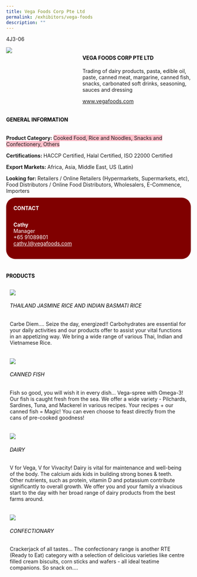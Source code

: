 ```yaml
---
title: Vega Foods Corp Pte Ltd
permalink: /exhibitors/vega-foods
description: ""
---
```

<head>
	<div class="flex-paragraph">
		<!--hi there! this is a comment and will provide you with instructional guides-->
		<!--insert booth number here!-->
		<p style="text-transform: uppercase">4J3-06</p></div>
			<div class="flex-container" style="display: flex; flex-wrap: wrap;">
				<!--insert DOWNLOAD link of company logo between the " marks!-->
			<div class="card sgds" style="flex: 1 1 40%; display: block;"><img src="https://drive.google.com/uc?id=1cEYxIlZPv9If3Wrak4PaIPqfO39BUegp&export=download"></div>
	<div class="card-sgds" style="flex: 1 1 58%; display: block; margin-left: 3px">
		<h4 style="text-transform: uppercase; color: black;"><!--insert the exhibitor's name between the <b> tags here--><b>Vega Foods Corp Pte Ltd</b></h4><!--insert the exhibitor's description between the <p> tags here-->
		<p>Trading of dairy products, pasta, edible oil, paste, canned meat, margarine, canned fish, snacks, carbonated soft drinks, seasoning, sauces and dressing</p>
		<!--insert the exhibitor's website link, making sure there is "https:// www." present please. make sure the entire https link goes in between the " marks-->
		<p><a href="https://www.vegafoods.com" target="_blank"><!--insert the www website link here (no need for https)-->www.vegafoods.com</a></p>
	</div>
</div>
</head>

<body>
	<h4 style="text-transform: uppercase; color: black;"><b>General Information</b></h4>
		<div class="flex-container" style="display: flex; flex-wrap: wrap;">
			<div class="card sgds" style="flex: 1 1 65%; display: block; align-self: stretch">
			<div class="flex-paragraph">
			<p><b>Product Category: </b><span style=" background-color: pink; border-radius: 10 px;"><!--insert the exhibitor's pdt cat between the <p> tags here-->Cooked Food, Rice and Noodles, Snacks and Confectionery, Others</span></p> 
				<p><b>Certifications: </b><!--insert all the exhibitor's certifications between the </b> and </p> here-->HACCP Certified, Halal Certified, ISO 22000 Certified</p>
			<p><b>Export Markets: </b><!--insert all the exhibitor's export markets between the </b> and </p> here-->Africa, Asia, Middle East, US (Latin)</p>
			<p style="margin-bottom: 10px;"><b>Looking for: </b><!--insert all the exhibitor's potential business partners between the </b> and </p> here-->Retailers / Online Retailers (Hypermarkets, Supermarkets, etc), Food Distributors / Online Food Distributors, Wholesalers, E-Commence, Importers</p>
			</div>
		</div>
		<div class="card sgds" style="flex: 1 1 35%; padding: 10px; display: block; background-color: maroon; border-radius: 25px; align-self: center;">
		<h4 style="color: white; margin-top: 10px; margin-left: 10px;">CONTACT</h4>
		<div class="flex-paragraph">
			<!--replace with exhibitor's: -->
			<p style="padding: 10px; color: white;"><b><!-- POC name-->Cathy</b><br><!-- designation-->Manager<br><!--contact number-->+65 91089801<br><!-- for linking purposes, insert their email after "mailto:"...--><a href="mailto:cathy.l@vegafoods.com" style="color: white;"><!--...and also include the display email before </a> here-->cathy.l@vegafoods.com</a></p>
		</div>
			</div>
		</div>
	<br>
		<h4 style="text-transform: uppercase; color: black;"><b>products</b></h4>
<div style="display: flex; flex-wrap: wrap;">
  <div class="card sgds" style="flex: 1 1 47%; margin: 10px; display: block;"><!--insert the exhibitor's DOWNLOAD image for product between the " marks here-->
	<div class="flex-image" style="display: block;"><img src="https://drive.google.com/uc?id=1FW61-xRus7-_GbtpB1b5J5zT8S1rC-XG&export=download"></div>
	<div class="flex-paragraph">
		<h6 style="text-transform: uppercase; color: black;"><!--insert product name before </h6> and product description after <p>-->Thailand Jasmine Rice and Indian Basmati Rice</h6>
		<p>Carbe Diem…. Seize the day, energized!! 
Carbohydrates are essential for your daily activities and our products offer to assist your vital functions in an appetizing way. We bring a wide range of various Thai, Indian and Vietnamese Rice.</p></div>
	</div>
		<div class="card sgds" style="flex: 1 1 47%; margin: 10px; display: block;">
		<div class="flex-image" style="display: block;"><img src="https://drive.google.com/uc?id=1MfcluoVb5YHzUIXAqIhYY20-g2UEYlt1&export=download"></div>
	<div class="flex-paragraph">
		<h6 style="text-transform: uppercase; color: black;">Canned Fish</h6>
		<p>Fish so good, you will wish it in every dish… Vega-spree with Omega-3! 
Our fish is caught fresh from the sea. We offer a wide variety - Pilchards, Sardines, Tuna, and Mackerel in various recipes. Your recipes + our canned fish = Magic! You can even choose to feast directly from the cans of pre-cooked goodness!</p></div>
	</div>
		<div class="card sgds" style="flex: 1 1 47%; margin: 10px; display: block;">
		<div class="flex-image" style="display: block;"><img src="https://drive.google.com/uc?id=1i8hkPMLXoCR_qtGkfqmzQgDTlbHMCO6v&export=download"></div>
	<div class="flex-paragraph">
		<h6 style="text-transform: uppercase; color: black;">Dairy</h6>
		<p>V for Vega, V for Vivacity! 
Dairy is vital for maintenance and well-being of the body. The calcium aids kids in building strong bones & teeth. Other nutrients, such as protein, vitamin D and potassium contribute significantly to overall growth. We offer you and your family a vivacious start to the day with her broad range of dairy products from the best farms around.</p></div>
		</div>
		<div class="card sgds" style="flex: 1 1 47%; margin: 10px; display: block;">
		<div class="flex-image" style="display: block;"><img src="https://drive.google.com/uc?id=1pOjRuHlYTtmmM30hDrmNOa1Uat1ptX5V&export=download"></div>
	<div class="flex-paragraph">
		<h6 style="text-transform: uppercase; color: black;">Confectionary</h6>
		<p>Crackerjack of all tastes...
The confectionary range is another RTE (Ready to Eat) category with a selection of delicious varieties like centre filled cream biscuits, corn sticks and wafers - all ideal teatime companions. So snack on….</p></div>
	</div>
	<!--don't delete these 2 tags. double check how the layout looks on the right too and lemme know if there are any problems! thank u so much for ur hardwork!-->
	</div>
</body>